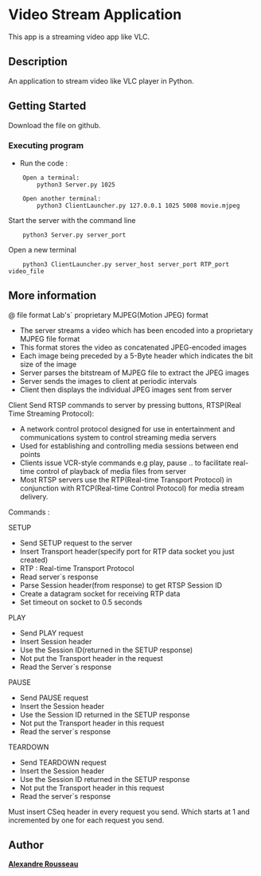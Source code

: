 

# Video Stream Application
This app is a streaming video app like VLC.


## Description

An application to stream video like VLC player in Python.

## Getting Started

Download the file on github.

### Executing program

* Run the code : 
```
    Open a terminal:
        python3 Server.py 1025

    Open another terminal:
        python3 ClientLauncher.py 127.0.0.1 1025 5008 movie.mjpeg
```

Start the server with the command line
```
	python3 Server.py server_port
```

Open a new terminal
```
	python3 ClientLauncher.py server_host server_port RTP_port video_file
```

## More information

@ file format
Lab's` proprietary MJPEG(Motion JPEG) format
* The server streams a video which has been encoded into a proprietary MJPEG file format
* This format stores the video as concatenated JPEG-encoded images
* Each image being preceded by a 5-Byte header which indicates the bit size of the image
* Server parses the bitstream of MJPEG file to extract the JPEG images
* Server sends the images to client at periodic intervals
* Client then displays the individual JPEG images sent from server			


Client
Send RTSP commands to server by pressing buttons, RTSP(Real Time Streaming Protocol):
* A network control protocol designed for use in entertainment and communications system to control streaming media servers
* Used for establishing and controlling media sessions between end points
* Clients issue VCR-style commands e.g play, pause .. to facilitate real-time control of playback of media files from server
* Most RTSP servers use the RTP(Real-time Transport Protocol) in conjunction with RTCP(Real-time Control Protocol) for media stream delivery.

Commands : 

SETUP
* Send SETUP request to the server
* Insert Transport header(specify port for RTP data socket you just created)
* RTP : Real-time Transport Protocol
* Read server`s response
* Parse Session header(from response) to get RTSP Session ID
* Create a datagram socket for receiving RTP data
* Set timeout on socket to 0.5 seconds

PLAY
* Send PLAY request
* Insert Session header
* Use the Session ID(returned in the SETUP response)
* Not put the Transport header in the request
* Read the Server`s response

PAUSE
* Send PAUSE request
* Insert the Session header
* Use the Session ID returned in the SETUP response
* Not put the Transport header in this request
* Read the server`s response

TEARDOWN
* Send TEARDOWN request
* Insert the Session header
* Use the Session ID returned in the SETUP response
* Not put the Transport header in this request
* Read the server`s response

Must insert CSeq header in every request you send.
Which starts at 1 and incremented by one for each request you send.



## Author
**[Alexandre Rousseau](https://github.com/vuong203)**
